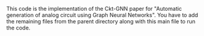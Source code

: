 This code is the implementation of the Ckt-GNN paper for "Automatic generation of analog circuit using Graph Neural Networks". 
You have to add the remaining files from the parent directory along with this main file to run the code. 
